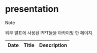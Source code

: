 # presentation

> [!NOTE]
> 외부 발표에 사용된 PPT들을 아카이빙 한 페이지

| Date | Title | Description |
| ---- | ----- | ----------- |
